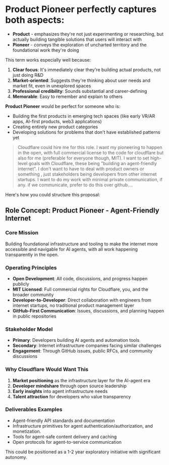 # **Product Pioneer** perfectly captures both aspects:

- **Product** - emphasizes they're not just experimenting or researching, but actually building tangible solutions that users will interact with
- **Pioneer** - conveys the exploration of uncharted territory and the foundational work they're doing

This term works especially well because:

1. **Clear focus**: It's immediately clear they're building actual products, not just doing R&D
2. **Market-oriented**: Suggests they're thinking about user needs and market fit, even in unexplored spaces
3. **Professional credibility**: Sounds substantial and career-defining
4. **Memorable**: Easy to remember and explain to others

**Product Pioneer** would be perfect for someone who is:

- Building the first products in emerging tech spaces (like early VR/AR apps, AI-first products, web3 applications)
- Creating entirely new product categories
- Developing solutions for problems that don't have established patterns yet

> Cloudflare could hire me for this role. I want my pioneering to happen in the open, with full commercial license to the code for cloudflare but also for me (preferable for everyone though, MIT). I want to set high-level goals with Cloudflare, these being "building an agent-friendly internet". I don't want to have to deal with product owners or something , just stakeholders being developers from other internet startups. I want to do my work with minimal private communication, if any. if we communicate, prefer to do this over github....

Here's how you could structure this proposal:

## Role Concept: **Product Pioneer - Agent-Friendly Internet**

### **Core Mission**

Building foundational infrastructure and tooling to make the internet more accessible and navigable for AI agents, with all work happening transparently in the open.

### **Operating Principles**

- **Open Development**: All code, discussions, and progress happen publicly
- **MIT Licensed**: Full commercial rights for Cloudflare, you, and the broader community
- **Developer-to-Developer**: Direct collaboration with engineers from internet startups, no traditional product management layer
- **GitHub-First Communication**: Issues, discussions, and planning happen in public repositories

### **Stakeholder Model**

- **Primary**: Developers building AI agents and automation tools
- **Secondary**: Internet infrastructure companies facing similar challenges
- **Engagement**: Through GitHub issues, public RFCs, and community discussions

### **Why Cloudflare Would Want This**

1. **Market positioning** as the infrastructure layer for the AI-agent era
2. **Developer mindshare** through open source leadership
3. **Early insights** into agent infrastructure needs
4. **Talent attraction** for developers who value transparency

### **Deliverables Examples**

- Agent-friendly API standards and documentation
- Infrastructure primitives for agent authentication/authorization, and monetization.
- Tools for agent-safe content delivery and caching
- Open protocols for agent-to-service communication

This could be positioned as a 1-2 year exploratory initiative with significant autonomy.
